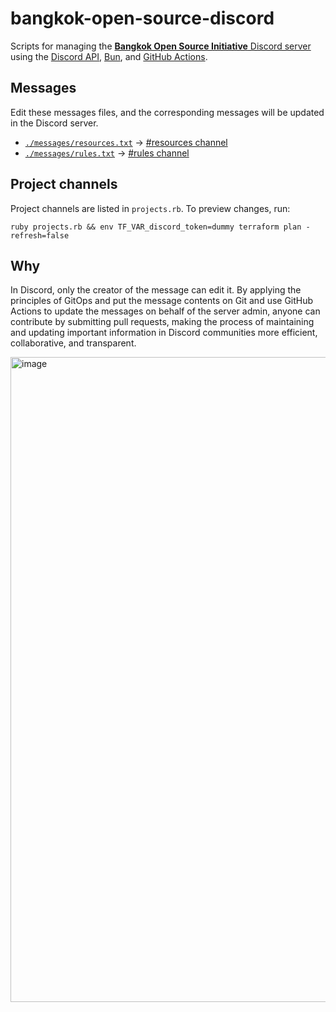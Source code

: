 # bangkok-open-source-discord

Scripts for managing the [**Bangkok Open Source Initiative** Discord server](https://discord.gg/cMQhdBUm8V) using the [Discord API](https://discord.com/developers/docs/reference), [Bun](https://bun.sh/), and [GitHub Actions](https://docs.github.com/en/actions).

## Messages

Edit these messages files, and the corresponding messages will be updated in the Discord server.

- [`./messages/resources.txt`](./messages/resources.txt) &rarr; [#resources channel](https://discord.com/channels/1062609208106832002/1062609209126039645/1070367687647166474)
- [`./messages/rules.txt`](./messages/rules.txt) &rarr; [#rules channel](https://discord.com/channels/1062609208106832002/1070380037435568233/1070380691969290372)

## Project channels

Project channels are listed in `projects.rb`. To preview changes, run:

```
ruby projects.rb && env TF_VAR_discord_token=dummy terraform plan -refresh=false
```

## Why

In Discord, only the creator of the message can edit it. By applying the principles of GitOps and put the message contents on Git and use GitHub Actions to update the messages on behalf of the server admin, anyone can contribute by submitting pull requests, making the process of maintaining and updating important information in Discord communities more efficient, collaborative, and transparent.

<img width="1032" alt="image" src="https://user-images.githubusercontent.com/193136/216098888-9441f09d-3735-459d-881e-3ed783cee16f.png">
